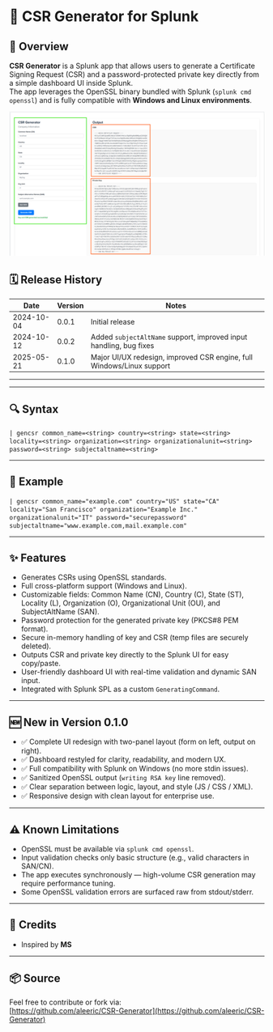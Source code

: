 # 🔐 CSR Generator for Splunk

## 📖 Overview

**CSR Generator** is a Splunk app that allows users to generate a Certificate Signing Request (CSR) and a password-protected private key directly from a simple dashboard UI inside Splunk.  
The app leverages the OpenSSL binary bundled with Splunk (`splunk cmd openssl`) and is fully compatible with **Windows and Linux environments**.

![](appserver/static/images/view.png)

## 🗓 Release History

| Date       | Version | Notes                                                                 |
|------------|---------|-----------------------------------------------------------------------|
| 2024-10-04 | 0.0.1   | Initial release                                                       |
| 2024-10-12 | 0.0.2   | Added `subjectAltName` support, improved input handling, bug fixes    |
| 2025-05-21 | 0.1.0   | Major UI/UX redesign, improved CSR engine, full Windows/Linux support |

---



---

## 🔍 Syntax

```spl
| gencsr common_name=<string> country=<string> state=<string> locality=<string> organization=<string> organizationalunit=<string> password=<string> subjectaltname=<string>
```

---

## 🧪 Example

```spl
| gencsr common_name="example.com" country="US" state="CA" locality="San Francisco" organization="Example Inc." organizationalunit="IT" password="securepassword" subjectaltname="www.example.com,mail.example.com"
```

---

## ✨ Features

- Generates CSRs using OpenSSL standards.
- Full cross-platform support (Windows and Linux).
- Customizable fields: Common Name (CN), Country (C), State (ST), Locality (L), Organization (O), Organizational Unit (OU), and SubjectAltName (SAN).
- Password protection for the generated private key (PKCS#8 PEM format).
- Secure in-memory handling of key and CSR (temp files are securely deleted).
- Outputs CSR and private key directly to the Splunk UI for easy copy/paste.
- User-friendly dashboard UI with real-time validation and dynamic SAN input.
- Integrated with Splunk SPL as a custom `GeneratingCommand`.

---

## 🆕 New in Version 0.1.0

- ✅ Complete UI redesign with two-panel layout (form on left, output on right).
- ✅ Dashboard restyled for clarity, readability, and modern UX.
- ✅ Full compatibility with Splunk on Windows (no more stdin issues).
- ✅ Sanitized OpenSSL output (`writing RSA key` line removed).
- ✅ Clear separation between logic, layout, and style (JS / CSS / XML).
- ✅ Responsive design with clean layout for enterprise use.

---

## ⚠ Known Limitations

- OpenSSL must be available via `splunk cmd openssl`.
- Input validation checks only basic structure (e.g., valid characters in SAN/CN).
- The app executes synchronously — high-volume CSR generation may require performance tuning.
- Some OpenSSL validation errors are surfaced raw from stdout/stderr.

---

## 🙌 Credits

- Inspired by **MS**

---

## 📦 Source

Feel free to contribute or fork via:  
[https://github.com/aleeric/CSR-Generator](https://github.com/aleeric/CSR-Generator)

